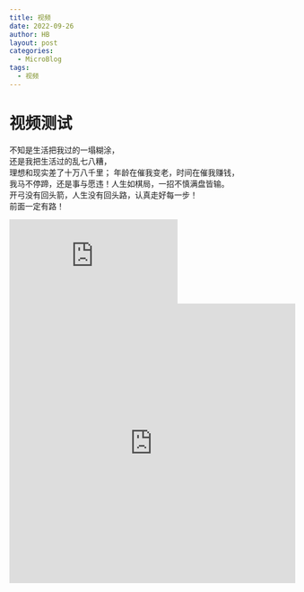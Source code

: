 ```yaml
---
title: 视频
date: 2022-09-26
author: HB
layout: post
categories:
  - MicroBlog
tags:
  - 视频
---
```

# 视频测试  

不知是生活把我过的一塌糊涂，  
还是我把生活过的乱七八糟，  
理想和现实差了十万八千里；
年龄在催我变老，时间在催我赚钱，  
我马不停蹄，还是事与愿违！人生如棋局，一招不慎满盘皆输。  
开弓没有回头箭，人生没有回头路，认真走好每一步！  
前面一定有路！   

<iframe src="https://huw.me/video/20220926.mp4" scrolling="no" border="0" frameborder="no" framespacing="0" allowfullscreen="true"> </iframe>

<iframe height=498 width=510 src='https://huw.me/video/20220926.mp4' frameborder=0 'allowfullscreen'></iframe>
